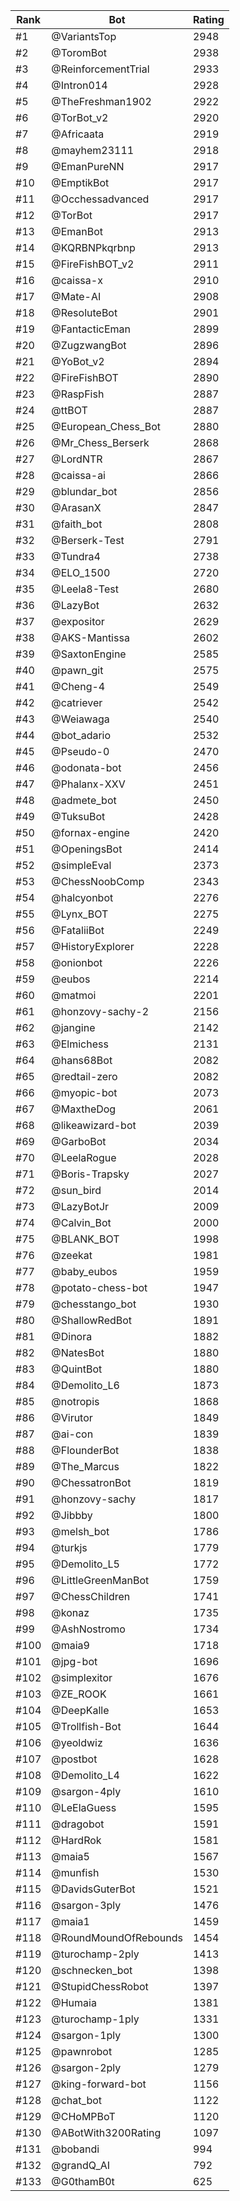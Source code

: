 Rank|Bot|Rating
---|---|---
#1|@VariantsTop|2948
#2|@ToromBot|2938
#3|@ReinforcementTrial|2933
#4|@Intron014|2928
#5|@TheFreshman1902|2922
#6|@TorBot_v2|2920
#7|@Africaata|2919
#8|@mayhem23111|2918
#9|@EmanPureNN|2917
#10|@EmptikBot|2917
#11|@Occhessadvanced|2917
#12|@TorBot|2917
#13|@EmanBot|2913
#14|@KQRBNPkqrbnp|2913
#15|@FireFishBOT_v2|2911
#16|@caissa-x|2910
#17|@Mate-AI|2908
#18|@ResoluteBot|2901
#19|@FantacticEman|2899
#20|@ZugzwangBot|2896
#21|@YoBot_v2|2894
#22|@FireFishBOT|2890
#23|@RaspFish|2887
#24|@ttBOT|2887
#25|@European_Chess_Bot|2880
#26|@Mr_Chess_Berserk|2868
#27|@LordNTR|2867
#28|@caissa-ai|2866
#29|@blundar_bot|2856
#30|@ArasanX|2847
#31|@faith_bot|2808
#32|@Berserk-Test|2791
#33|@Tundra4|2738
#34|@ELO_1500|2720
#35|@Leela8-Test|2680
#36|@LazyBot|2632
#37|@expositor|2629
#38|@AKS-Mantissa|2602
#39|@SaxtonEngine|2585
#40|@pawn_git|2575
#41|@Cheng-4|2549
#42|@catriever|2542
#43|@Weiawaga|2540
#44|@bot_adario|2532
#45|@Pseudo-0|2470
#46|@odonata-bot|2456
#47|@Phalanx-XXV|2451
#48|@admete_bot|2450
#49|@TuksuBot|2428
#50|@fornax-engine|2420
#51|@OpeningsBot|2414
#52|@simpleEval|2373
#53|@ChessNoobComp|2343
#54|@halcyonbot|2276
#55|@Lynx_BOT|2275
#56|@FataliiBot|2249
#57|@HistoryExplorer|2228
#58|@onionbot|2226
#59|@eubos|2214
#60|@matmoi|2201
#61|@honzovy-sachy-2|2156
#62|@jangine|2142
#63|@Elmichess|2131
#64|@hans68Bot|2082
#65|@redtail-zero|2082
#66|@myopic-bot|2073
#67|@MaxtheDog|2061
#68|@likeawizard-bot|2039
#69|@GarboBot|2034
#70|@LeelaRogue|2028
#71|@Boris-Trapsky|2027
#72|@sun_bird|2014
#73|@LazyBotJr|2009
#74|@Calvin_Bot|2000
#75|@BLANK_BOT|1998
#76|@zeekat|1981
#77|@baby_eubos|1959
#78|@potato-chess-bot|1947
#79|@chesstango_bot|1930
#80|@ShallowRedBot|1891
#81|@Dinora|1882
#82|@NatesBot|1880
#83|@QuintBot|1880
#84|@Demolito_L6|1873
#85|@notropis|1868
#86|@Virutor|1849
#87|@ai-con|1839
#88|@FlounderBot|1838
#89|@The_Marcus|1822
#90|@ChessatronBot|1819
#91|@honzovy-sachy|1817
#92|@Jibbby|1800
#93|@melsh_bot|1786
#94|@turkjs|1779
#95|@Demolito_L5|1772
#96|@LittleGreenManBot|1759
#97|@ChessChildren|1741
#98|@konaz|1735
#99|@AshNostromo|1734
#100|@maia9|1718
#101|@jpg-bot|1696
#102|@simplexitor|1676
#103|@ZE_ROOK|1661
#104|@DeepKalle|1653
#105|@Trollfish-Bot|1644
#106|@yeoldwiz|1636
#107|@postbot|1628
#108|@Demolito_L4|1622
#109|@sargon-4ply|1610
#110|@LeElaGuess|1595
#111|@dragobot|1591
#112|@HardRok|1581
#113|@maia5|1567
#114|@munfish|1530
#115|@DavidsGuterBot|1521
#116|@sargon-3ply|1476
#117|@maia1|1459
#118|@RoundMoundOfRebounds|1454
#119|@turochamp-2ply|1413
#120|@schnecken_bot|1398
#121|@StupidChessRobot|1397
#122|@Humaia|1381
#123|@turochamp-1ply|1331
#124|@sargon-1ply|1300
#125|@pawnrobot|1285
#126|@sargon-2ply|1279
#127|@king-forward-bot|1156
#128|@chat_bot|1122
#129|@CHoMPBoT|1120
#130|@ABotWith3200Rating|1097
#131|@bobandi|994
#132|@grandQ_AI|792
#133|@G0thamB0t|625
